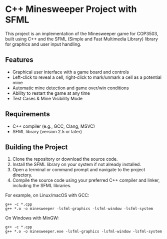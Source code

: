 # C++ Minesweeper Project with SFML

This project is an implementation of the Minesweeper game for COP3503, built using C++ and the SFML (Simple and Fast Multimedia Library) library for graphics and user input handling.

## Features

- Graphical user interface with a game board and controls
- Left-click to reveal a cell, right-click to mark/unmark a cell as a potential mine
- Automatic mine detection and game over/win conditions
- Ability to restart the game at any time
- Test Cases & Mine Visibility Mode

## Requirements

- C++ compiler (e.g., GCC, Clang, MSVC)
- SFML library (version 2.5 or later)

## Building the Project

1. Clone the repository or download the source code.
2. Install the SFML library on your system if not already installed.
3. Open a terminal or command prompt and navigate to the project directory.
4. Compile the source code using your preferred C++ compiler and linker, including the SFML libraries.

For example, on Linux/macOS with GCC:

```
g++ -c *.cpp
g++ *.o -o minesweeper -lsfml-graphics -lsfml-window -lsfml-system
```

On Windows with MinGW:

```
g++ -c *.cpp
g++ *.o -o minesweeper.exe -lsfml-graphics -lsfml-window -lsfml-system
```
